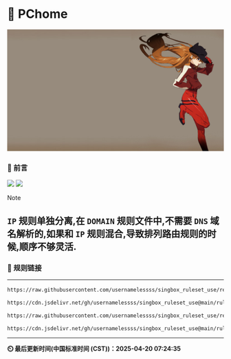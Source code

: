 
# 🧸 PChome
![](https://raw.githubusercontent.com/usernamelessss/picture-bed/main/images/202504042256831.jpg)
### 📣 前言
![](https://shields.io/badge/-移除重复规则-ff69b4) ![](https://shields.io/badge/-IP&nbsp;规则单独存放不与&nbsp;DOMAIN&nbsp;等混合-green)
> [!NOTE]
**`IP` 规则单独分离,在 `DOMAIN` 规则文件中,不需要 `DNS` 域名解析的,如果和 `IP` 规则混合,导致排列路由规则的时候,顺序不够灵活.**
---

###  🔗 规则链接
---

```url
https://raw.githubusercontent.com/usernamelessss/singbox_ruleset_use/refs/heads/main/rule/PChome/PChome_No_IP.json
```

```url
https://cdn.jsdelivr.net/gh/usernamelessss/singbox_ruleset_use@main/rule/PChome/PChome_No_IP.json
```

```url
https://raw.githubusercontent.com/usernamelessss/singbox_ruleset_use/refs/heads/main/rule/PChome/PChome_No_IP.srs
```

```url
https://cdn.jsdelivr.net/gh/usernamelessss/singbox_ruleset_use@main/rule/PChome/PChome_No_IP.srs
```

---
**⏲️ 最后更新时间(中国标准时间 (CST))：2025-04-20 07:24:35**